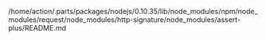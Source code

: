 /home/action/.parts/packages/nodejs/0.10.35/lib/node_modules/npm/node_modules/request/node_modules/http-signature/node_modules/assert-plus/README.md